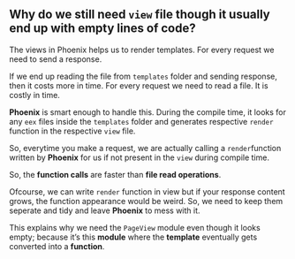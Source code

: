 ## Why do we still need `view` file though it usually end up with empty lines of code?
The views in Phoenix helps us to render templates. For every request we need to send a response. 

If we end up reading the file from `templates` folder and sending response, then it costs more in time. 
For every request we need to read a file. It is costly in time.

**Phoenix** is smart enough to handle this. During the compile time, it looks for any `eex` files inside the 
`templates` folder and generates respective `render` function in the respective `view` file. 

So, everytime you make a request, we are actually calling a `render`function written by **Phoenix** for us 
if not present in the `view` during compile time.

So, the **function calls** are faster than **file read operations**.

Ofcourse, we can write `render` function in view but if your response content grows, the function appearance would be weird. 
So, we need to keep them seperate and tidy and leave **Phoenix** to mess with it. 

This explains why we need the `PageView` module even though it looks empty; because it’s this **module** where the **template** eventually gets converted into a **function**.
